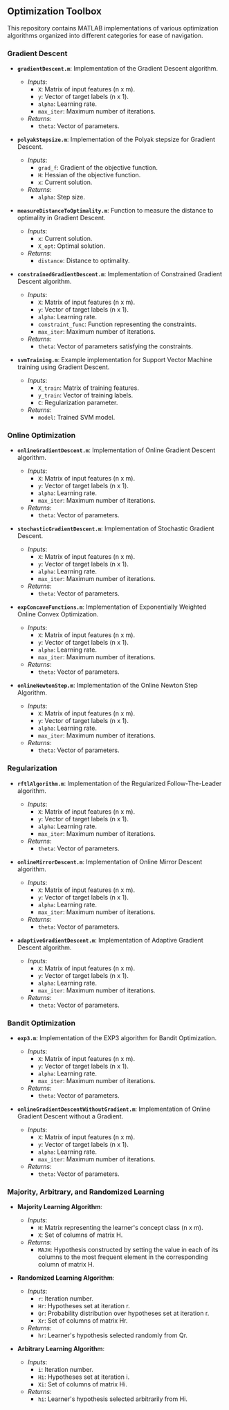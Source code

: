 ## Optimization Toolbox

This repository contains MATLAB implementations of various optimization algorithms organized into different categories for ease of navigation.

### Gradient Descent

- **`gradientDescent.m`**: Implementation of the Gradient Descent algorithm.
  - *Inputs*: 
    - `X`: Matrix of input features (n x m).
    - `y`: Vector of target labels (n x 1).
    - `alpha`: Learning rate.
    - `max_iter`: Maximum number of iterations.
  - *Returns*: 
    - `theta`: Vector of parameters.

- **`polyakStepsize.m`**: Implementation of the Polyak stepsize for Gradient Descent.
  - *Inputs*: 
    - `grad_f`: Gradient of the objective function.
    - `H`: Hessian of the objective function.
    - `x`: Current solution.
  - *Returns*: 
    - `alpha`: Step size.

- **`measureDistanceToOptimality.m`**: Function to measure the distance to optimality in Gradient Descent.
  - *Inputs*: 
    - `x`: Current solution.
    - `X_opt`: Optimal solution.
  - *Returns*: 
    - `distance`: Distance to optimality.

- **`constrainedGradientDescent.m`**: Implementation of Constrained Gradient Descent algorithm.
  - *Inputs*: 
    - `X`: Matrix of input features (n x m).
    - `y`: Vector of target labels (n x 1).
    - `alpha`: Learning rate.
    - `constraint_func`: Function representing the constraints.
    - `max_iter`: Maximum number of iterations.
  - *Returns*: 
    - `theta`: Vector of parameters satisfying the constraints.

- **`svmTraining.m`**: Example implementation for Support Vector Machine training using Gradient Descent.
  - *Inputs*: 
    - `X_train`: Matrix of training features.
    - `y_train`: Vector of training labels.
    - `C`: Regularization parameter.
  - *Returns*: 
    - `model`: Trained SVM model.

### Online Optimization

- **`onlineGradientDescent.m`**: Implementation of Online Gradient Descent algorithm.
  - *Inputs*: 
    - `X`: Matrix of input features (n x m).
    - `y`: Vector of target labels (n x 1).
    - `alpha`: Learning rate.
    - `max_iter`: Maximum number of iterations.
  - *Returns*: 
    - `theta`: Vector of parameters.

- **`stochasticGradientDescent.m`**: Implementation of Stochastic Gradient Descent.
  - *Inputs*: 
    - `X`: Matrix of input features (n x m).
    - `y`: Vector of target labels (n x 1).
    - `alpha`: Learning rate.
    - `max_iter`: Maximum number of iterations.
  - *Returns*: 
    - `theta`: Vector of parameters.

- **`expConcaveFunctions.m`**: Implementation of Exponentially Weighted Online Convex Optimization.
  - *Inputs*: 
    - `X`: Matrix of input features (n x m).
    - `y`: Vector of target labels (n x 1).
    - `alpha`: Learning rate.
    - `max_iter`: Maximum number of iterations.
  - *Returns*: 
    - `theta`: Vector of parameters.

- **`onlineNewtonStep.m`**: Implementation of the Online Newton Step Algorithm.
  - *Inputs*: 
    - `X`: Matrix of input features (n x m).
    - `y`: Vector of target labels (n x 1).
    - `alpha`: Learning rate.
    - `max_iter`: Maximum number of iterations.
  - *Returns*: 
    - `theta`: Vector of parameters.

### Regularization

- **`rftlAlgorithm.m`**: Implementation of the Regularized Follow-The-Leader algorithm.
  - *Inputs*: 
    - `X`: Matrix of input features (n x m).
    - `y`: Vector of target labels (n x 1).
    - `alpha`: Learning rate.
    - `max_iter`: Maximum number of iterations.
  - *Returns*: 
    - `theta`: Vector of parameters.

- **`onlineMirrorDescent.m`**: Implementation of Online Mirror Descent algorithm.
  - *Inputs*: 
    - `X`: Matrix of input features (n x m).
    - `y`: Vector of target labels (n x 1).
    - `alpha`: Learning rate.
    - `max_iter`: Maximum number of iterations.
  - *Returns*: 
    - `theta`: Vector of parameters.

- **`adaptiveGradientDescent.m`**: Implementation of Adaptive Gradient Descent algorithm.
  - *Inputs*: 
    - `X`: Matrix of input features (n x m).
    - `y`: Vector of target labels (n x 1).
    - `alpha`: Learning rate.
    - `max_iter`: Maximum number of iterations.
  - *Returns*: 
    - `theta`: Vector of parameters.

### Bandit Optimization

- **`exp3.m`**: Implementation of the EXP3 algorithm for Bandit Optimization.
  - *Inputs*: 
    - `X`: Matrix of input features (n x m).
    - `y`: Vector of target labels (n x 1).
    - `alpha`: Learning rate.
    - `max_iter`: Maximum number of iterations.
  - *Returns*: 
    - `theta`: Vector of parameters.

- **`onlineGradientDescentWithoutGradient.m`**: Implementation of Online Gradient Descent without a Gradient.
  - *Inputs*: 
    - `X`: Matrix of input features (n x m).
    - `y`: Vector of target labels (n x 1).
    - `alpha`: Learning rate.
    - `max_iter`: Maximum number of iterations.
  - *Returns*: 
    - `theta`: Vector of parameters.

### Majority, Arbitrary, and Randomized Learning

- **Majority Learning Algorithm**:
  - *Inputs*: 
    - `H`: Matrix representing the learner's concept class (n x m).
    - `X`: Set of columns of matrix H.
  - *Returns*: 
    - `MAJH`: Hypothesis constructed by setting the value in each of its columns to the most frequent element in the corresponding column of matrix H.

- **Randomized Learning Algorithm**:
  - *Inputs*: 
    - `r`: Iteration number.
    - `Hr`: Hypotheses set at iteration r.
    - `Qr`: Probability distribution over hypotheses set at iteration r.
    - `Xr`: Set of columns of matrix Hr.
  - *Returns*: 
    - `hr`: Learner's hypothesis selected randomly from Qr.

- **Arbitrary Learning Algorithm**:
  - *Inputs*: 
    - `i`: Iteration number.
    - `Hi`: Hypotheses set at iteration i.
    - `Xi`: Set of columns of matrix Hi.
  - *Returns*: 
    - `hi`: Learner's hypothesis selected arbitrarily from Hi.
